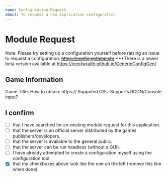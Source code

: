 ```yaml
---
name: Configuration Request
about: To request a new application configuration
---
```


# Module Request

Note: Please try setting up a configuration yourself before raising an issue to request a configuration: ~~<https://config.getamp.sh/>~~
\*\*\*There is a newer beta version available at <https://iceofwraith.github.io/GenericConfigGen/>

## Game Information

Game Title:
How to obtain: https://
Suppoted OSs:
Supports RCON/Console input?

## I confirm

<!-- Put an x in the square brackets to confirm, make sure there's no spaces so it's just [x] -->

- [ ] that I have searched for an existing module request for this application.
- [ ] that the server is an official server distributed by the games publishers/developers.
- [ ] that the server is available to the general public.
- [ ] that the server can be run headless (without a GUI).
- [ ] I have already attempted to create a configuration myself using the configuration tool
- [x] that my checkboxes above look like the one on the left (remove this line when done)
